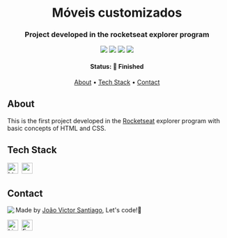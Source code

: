 <h1 align="center">
	Móveis customizados
</h1>

<h3 align="center">
	Project developed in the rocketseat explorer program
</h3>

<p align="center">
	<img src="https://img.shields.io/badge/PRs-welcome-brightgreen.svg?style=flat-square"/>
	<img src="https://img.shields.io/github/license/jvsantiago-dev/moveis_customizados_explorer?color=brightgreen"/>
	<img src="https://img.shields.io/github/last-commit/jvsantiago-dev/moveis_customizados_explorer?color=brightgreen"/>
	<img src="https://img.shields.io/github/languages/count/jvsantiago-dev/moveis_customizados_explorer?color=brightgreen"/>
</p>

<h4 align="center">
	Status: 🚀 Finished
</h4>

<p align="center">
  <a href="#about">About</a> •
	<a href="#tech-stack">Tech Stack</a> •
	<a href="#contact">Contact</a> 
</p>

## About

This is the first project developed in the [Rocketseat](https://rocketseat.com.br/) explorer program with basic concepts of HTML and CSS.

## Tech Stack

<img src="https://img.shields.io/badge/Html5-05122A?style=flat&logo=html5" alt="html5 Badge" height="25">&nbsp;
<img src="https://img.shields.io/badge/Css3-05122A?style=flat&logo=css3" alt="css3 Badge" height="25">&nbsp;

## Contact

<img align="left" src="https://avatars.githubusercontent.com/jvsantiago-dev?size=100">

Made by [João Victor Santiago](https://github.com/jvsantiago-dev), Let's code!💚

<a href="https://www.linkedin.com/in/jvsantiago-dev" target="_blank"><img src="https://img.shields.io/badge/Linkedin-0077B5?style=flat&logo=linkedin&logoColor=white" alt="LinkedIn Badge" height="25"></a>&nbsp;
<a href="mailto:jvsanttiago@gmail.com" target="_blank"><img src="https://img.shields.io/badge/Email-D14836?style=flat&logo=gmail&logoColor=white" alt="Email Badge" height="25"></a>&nbsp;

<br clear="left"/>

